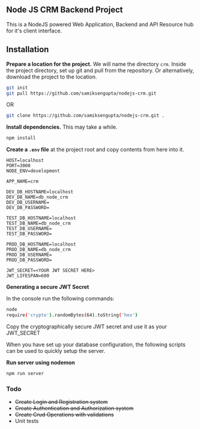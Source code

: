 ## Node JS CRM Backend Project

This is a NodeJS powered Web Application, Backend and API Resource hub for it's client interface.

## Installation

**Prepare a location for the project.** We will name the directory `crm`. Inside the project directory, set up git and pull from the repository. Or alternatively, download the project to the location.

```bash
git init
git pull https://github.com/samiksengupta/nodejs-crm.git
```

OR

```bash
git clone https://github.com/samiksengupta/nodejs-crm.git .
```
**Install dependencies.** This may take a while.

```bash
npm install
```

**Create a `.env` file** at the project root and copy contents from here into it.

```
HOST=localhost
PORT=3000
NODE_ENV=development

APP_NAME=crm

DEV_DB_HOSTNAME=localhost
DEV_DB_NAME=db_node_crm
DEV_DB_USERNAME=
DEV_DB_PASSWORD=

TEST_DB_HOSTNAME=localhost
TEST_DB_NAME=db_node_crm
TEST_DB_USERNAME=
TEST_DB_PASSWORD=

PROD_DB_HOSTNAME=localhost
PROD_DB_NAME=db_node_crm
PROD_DB_USERNAME=
PROD_DB_PASSWORD=

JWT_SECRET=<YOUR JWT SECRET HERE>
JWT_LIFESPAN=600
```
**Generating a secure JWT Secret**

In the console run the following commands:
```bash
node
require('crypto').randomBytes(64).toString('hex')
```
Copy the cryptographically secure JWT secret and use it as your JWT_SECRET

When you have set up your database configuration, the following scripts can be used to quickly setup the server.

**Run server using nodemon**

```bash
npm run server
```

### Todo

* ~~Create Login and Registration system~~
* ~~Create Authentication and Authorization system~~
* ~~Create Crud Operations with validations~~
* Unit tests
